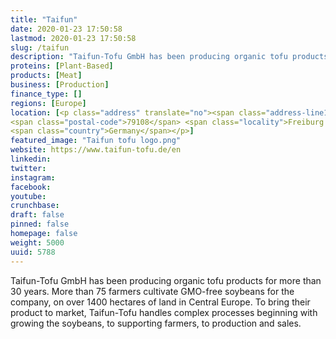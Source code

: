 ```yaml
---
title: "Taifun"
date: 2020-01-23 17:50:58
lastmod: 2020-01-23 17:50:58
slug: /taifun
description: "Taifun-Tofu GmbH has been producing organic tofu products for more than 30 years. More than 75 farmers cultivate GMO-free soybeans for the company, on over 1400 hectares of land in Central Europe. To bring their product to market, Taifun-Tofu handles complex processes beginning with growing the soybeans, to supporting farmers, to production and sales."
proteins: [Plant-Based]
products: [Meat]
business: [Production]
finance_type: []
regions: [Europe]
location: [<p class="address" translate="no"><span class="address-line1">Bebelstraße</span><br>
<span class="postal-code">79108</span> <span class="locality">Freiburg im Breisgau</span><br>
<span class="country">Germany</span></p>]
featured_image: "Taifun tofu logo.png"
website: https://www.taifun-tofu.de/en
linkedin: 
twitter: 
instagram: 
facebook: 
youtube: 
crunchbase: 
draft: false
pinned: false
homepage: false
weight: 5000
uuid: 5788
---
```

Taifun-Tofu GmbH has been producing organic tofu products for more than 30 years. More than 75 farmers cultivate GMO-free soybeans for the company, on over 1400 hectares of land in Central Europe. To bring their product to market, Taifun-Tofu handles complex processes beginning with growing the soybeans, to supporting farmers, to production and sales.
